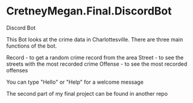 # CretneyMegan.Final.DiscordBot

Discord Bot 

This Bot looks at the crime data in Charlottesville. 
There are three main functions of the bot. 

Record - to get a random crime record from the area
Street - to see the streets with the most recorded crime
Offense - to see the most recorded offenses

You can type "Hello" or "Help" for a welcome message

The second part of my final project can be found in another repo
